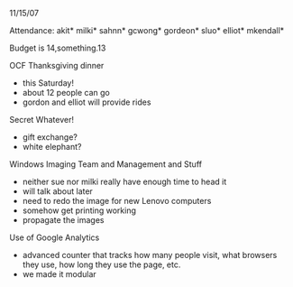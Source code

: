 11/15/07

Attendance:
akit*
milki*
sahnn*
gcwong*
gordeon*
sluo*
elliot*
mkendall*

Budget is 14,something.13

OCF Thanksgiving dinner
- this Saturday!
- about 12 people can go
- gordon and elliot will provide rides

Secret Whatever!
- gift exchange?
- white elephant?

Windows Imaging Team and Management and Stuff
- neither sue nor milki really have enough time to head it
- will talk about later
- need to redo the image for new Lenovo computers
- somehow get printing working
- propagate the images

Use of Google Analytics
- advanced counter that tracks how many people visit, what browsers they 
use, how long they
use the page, etc.
- we made it modular
